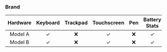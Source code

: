 ### Brand

|**Hardware**|**Keyboard**|**Trackpad**|**Touchscreen**|**Pen**|**Battery Stats**|**WiFi**|**Bluetooth**|**Int Audio**|**Ext Audio**|**Camera(s)**|**3D Acceleration**|
|:---------------:|:----:|:-----:|:------:|:-----:|:-----:|:-----:|:-----:|:-----:|:-----:|:-----:|:------:|
|Model A|✓|❌|✓|❌|✓|❌|✓|❌|✓|❌|N/A|
|Model B|✓|❌|✓|❌|✓|❌|✓|❌|✓|❌|N/A|